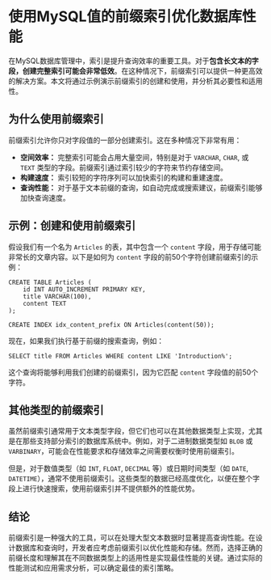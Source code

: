 # 使用MySQL值的前缀索引优化数据库性能

在MySQL数据库管理中，索引是提升查询效率的重要工具。对于**包含长文本的字段，创建完整索引可能会非常低效**。在这种情况下，前缀索引可以提供一种更高效的解决方案。本文将通过示例演示前缀索引的创建和使用，并分析其必要性和适用性。

## 为什么使用前缀索引

前缀索引允许你只对字段值的一部分创建索引。这在多种情况下非常有用：

- **空间效率：** 完整索引可能会占用大量空间，特别是对于 `VARCHAR`, `CHAR`, 或 `TEXT` 类型的字段。前缀索引通过索引较少的字符来节约存储空间。
- **构建速度：** 索引较短的字符序列可以加快索引的构建和重建速度。
- **查询性能：** 对于基于文本前缀的查询，如自动完成或搜索建议，前缀索引能够加快查询速度。

## 示例：创建和使用前缀索引

假设我们有一个名为 `Articles` 的表，其中包含一个 `content` 字段，用于存储可能非常长的文章内容。以下是如何为 `content` 字段的前50个字符创建前缀索引的示例：

```mysql
CREATE TABLE Articles (
    id INT AUTO_INCREMENT PRIMARY KEY,
    title VARCHAR(100),
    content TEXT
);

CREATE INDEX idx_content_prefix ON Articles(content(50));
```

现在，如果我们执行基于前缀的搜索查询，例如：

```mysql
SELECT title FROM Articles WHERE content LIKE 'Introduction%';
```

这个查询将能够利用我们创建的前缀索引，因为它匹配 `content` 字段值的前50个字符。

## 其他类型的前缀索引

虽然前缀索引通常用于文本类型字段，但它们也可以在其他数据类型上实现，尤其是在那些支持部分索引的数据库系统中。例如，对于二进制数据类型如 `BLOB` 或 `VARBINARY`，可能会在性能要求和存储效率之间需要权衡时使用前缀索引。

但是，对于数值类型（如 `INT`, `FLOAT`, `DECIMAL` 等）或日期时间类型（如 `DATE`, `DATETIME`），通常不使用前缀索引。这些类型的数据已经高度优化，以便在整个字段上进行快速搜索，使用前缀索引并不提供额外的性能优势。

## 结论

前缀索引是一种强大的工具，可以在处理大型文本数据时显著提高查询性能。在设计数据库和查询时，开发者应考虑前缀索引以优化性能和存储。然而，选择正确的前缀长度和理解其在不同数据类型上的适用性是实现最佳性能的关键。通过实际的性能测试和应用需求分析，可以确定最佳的索引策略。